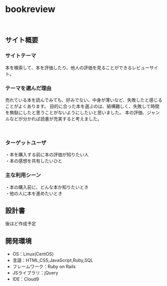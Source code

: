 # bookreview
​
## サイト概要
### サイトテーマ
本を検索して、本を評価したり、他人の評価を見ることができるレビューサイト。
​
### テーマを選んだ理由
売れている本を読んでみても、好みでない、中身が薄いなど、失敗したと感じることがよくあります。
目的に合った本を選ぶのは、結構難しく、失敗して時間を無駄にしたと思うことがないようにしたいと思いました。
本の評価、ジャンルなどが分かれば読書が充実すると考えました。

​
### ターゲットユーザ
・本を購入する前に本の評価が知りたい人  
・本の感想を共有したいひと
​
### 主な利用シーン
・本の購入前に、どんな本か知りたいとき  
・他の人に本を進めたいとき
​
## 設計書
後ほど作成予定
​
## 開発環境
- OS：Linux(CentOS)
- 言語：HTML,CSS,JavaScript,Ruby,SQL
- フレームワーク：Ruby on Rails
- JSライブラリ：jQuery
- IDE：Cloud9

